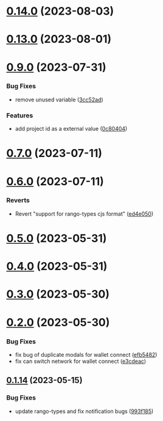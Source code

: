 # [0.14.0](https://github.com/rango-exchange/rango-client/compare/provider-walletconnect@0.13.0...provider-walletconnect@0.14.0) (2023-08-03)



# [0.13.0](https://github.com/rango-exchange/rango-client/compare/provider-walletconnect@0.12.0...provider-walletconnect@0.13.0) (2023-08-01)



# [0.9.0](https://github.com/rango-exchange/rango-client/compare/provider-walletconnect@0.8.0...provider-walletconnect@0.9.0) (2023-07-31)


### Bug Fixes

* remove unused variable ([3cc52ad](https://github.com/rango-exchange/rango-client/commit/3cc52adf2b33471e159bae016e71b0c14457d3f7))


### Features

* add project id as a external value ([0c80404](https://github.com/rango-exchange/rango-client/commit/0c80404a8cacb6c5b0338dea1e416b0b11db254b))



# [0.7.0](https://github.com/rango-exchange/rango-client/compare/provider-walletconnect@0.6.0...provider-walletconnect@0.7.0) (2023-07-11)



# [0.6.0](https://github.com/rango-exchange/rango-client/compare/provider-walletconnect@0.5.0...provider-walletconnect@0.6.0) (2023-07-11)


### Reverts

* Revert "support for rango-types cjs format" ([ed4e050](https://github.com/rango-exchange/rango-client/commit/ed4e050bfc0dcde7aeffa6b0d73b02080a5721eb))



# [0.5.0](https://github.com/rango-exchange/rango-client/compare/provider-walletconnect@0.4.0...provider-walletconnect@0.5.0) (2023-05-31)



# [0.4.0](https://github.com/rango-exchange/rango-client/compare/provider-walletconnect@0.3.0...provider-walletconnect@0.4.0) (2023-05-31)



# [0.3.0](https://github.com/rango-exchange/rango-client/compare/provider-walletconnect@0.2.0...provider-walletconnect@0.3.0) (2023-05-30)



# [0.2.0](https://github.com/rango-exchange/rango-client/compare/provider-walletconnect@0.1.15...provider-walletconnect@0.2.0) (2023-05-30)


### Bug Fixes

* fix bug of duplicate modals for wallet connect ([efb5482](https://github.com/rango-exchange/rango-client/commit/efb54827fd51e6c6c8f42c6abf33c3d7610755e8))
* fix can switch network for wallet connect ([e3cdeac](https://github.com/rango-exchange/rango-client/commit/e3cdeacd836e254ea2d5384aab4b624a3e7259eb))



## [0.1.14](https://github.com/rango-exchange/rango-client/compare/provider-walletconnect@0.1.13...provider-walletconnect@0.1.14) (2023-05-15)


### Bug Fixes

* update rango-types and fix notification bugs ([993f185](https://github.com/rango-exchange/rango-client/commit/993f185e0b8c5e5e15a2c65ba2d85d1f9c8daa90))



